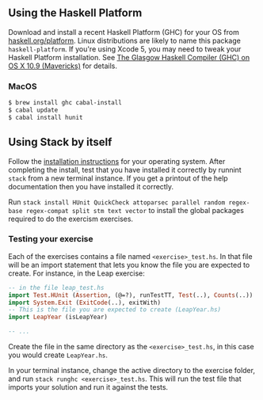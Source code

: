 ## Using the Haskell Platform

Download and install a recent Haskell Platform (GHC) for your OS from [haskell.org/platform](http://www.haskell.org/platform/). Linux distributions are likely to name this package `haskell-platform`. If you're using Xcode 5, you may need to tweak your Haskell Platform installation. See [The Glasgow Haskell Compiler (GHC) on OS X 10.9 (Mavericks)](http://justtesting.org/post/64947952690/the-glasgow-haskell-compiler-ghc-on-os-x-10-9) for details.

### MacOS

```bash
$ brew install ghc cabal-install
$ cabal update
$ cabal install hunit
```

## Using Stack by itself

Follow the [installation instructions](https://github.com/commercialhaskell/stack/blob/master/doc/install_and_upgrade.md) for your operating system. After completing the install, test that you have installed it correctly by runnint `stack` from a new terminal instance. If you get a printout of the help documentation then you have installed it correctly.

Run `stack install HUnit QuickCheck attoparsec parallel random regex-base regex-compat split stm text vector` to install the global packages required to do the exercism exercises.

### Testing your exercise

Each of the exercises contains a file named `<exercise>_test.hs`. In that file will be an import statement that lets you know the file you are expected to create. For instance, in the Leap exercise:

```haskell
-- in the file leap_test.hs
import Test.HUnit (Assertion, (@=?), runTestTT, Test(..), Counts(..))
import System.Exit (ExitCode(..), exitWith)
-- This is the file you are expected to create (LeapYear.hs)
import LeapYear (isLeapYear)

-- ...
```

Create the file in the same directory as the `<exercise>_test.hs`, in this case you would create `LeapYear.hs`.

In your terminal instance, change the active directory to the exercise folder, and run `stack runghc <exercise>_test.hs`. This will run the test file that imports your solution and run it against the tests.
